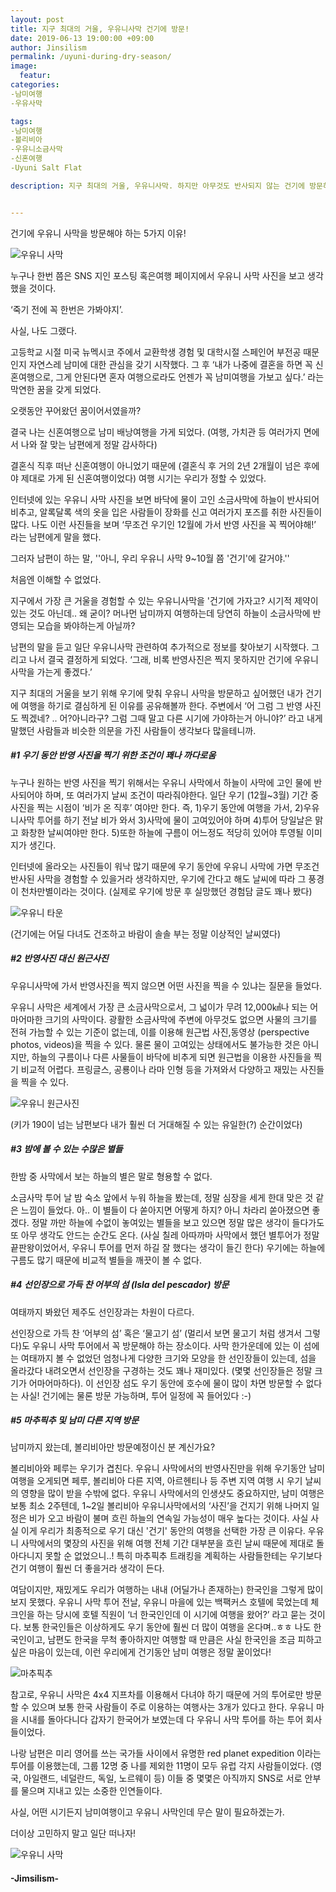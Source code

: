 ```yaml
---
layout: post
title: 지구 최대의 거울, 우유니사막 건기에 방문! 
date: 2019-06-13 19:00:00 +09:00
author: Jinsilism
permalink: /uyuni-during-dry-season/
image: 
  featur:
categories:
-남미여행
-우유사막

tags:
-남미여행
-볼리비아
-우유니소금사막
-신혼여행
-Uyuni Salt Flat

description: 지구 최대의 거울, 우유니사막. 하지만 아무것도 반사되지 않는 건기에 방문하는 것도 매력있다? 반영사진을 포기하고도 우기가 아닌 건기에 볼리비아 우유니 사막를 방문해야 하는 5가지 이유를 알아보자!


---
```


건기에 우유니 사막을 방문해야 하는 5가지 이유!

![우유니 사막](https://lh3.googleusercontent.com/Xe6xIAXifQRzlmgBqKSwDn46bXTEgpL6Lx4xicd9KsQwwNAUe2okRt547_P9n5vajQwbvg8TEVNnrGQPWmXdZVA25Wmjkpgedn3j-AWHmMLhMYt5r2OIwTjsz1Y5sw38JizJuf7NbWf4T5711nYr3IZSS2BiilMhtb4KBene3Yz5xgrk3LgdQV1uB5f66Or5tek0qLlFcKTrKQvCtIgHR94wdG15yb-4bVqL79QkwJvb9cWav5vmiCHLrFnIbQNq7q_AWZz_lo4gPNctep3uHS5hrrNzuCXGZQ8dXst6rS0mEh4yMqrhIW6PIn_wE9PpEFpxhOYe5ESK5Jq6HLJtqXHEtX3IXRtfpE3j8S_7LEBk-IZz7pHJT3jybqc-4YFJo-csOasRTrIhAJf1ardIWBVqF06vyHyP9SEYRMECazngJ3GXnRo9AA2EQdZOB4CByZs3OBAIUfiSr-IVhsoFJBNfydcGGkW76J49Wbedy_b6_9rPUXqjHUilEuH0gPbFbp8SKeqoOOakRtdv6g_XngMBamw_0oHYjqNrABhwhFk-hfwbA38Lx6l4gIgM32P-0NefYG11MSS2o7eW8q_uydjSKOaU5ec5sgfgEz3YbTch2H3PgIxEFMxpSF6qvW5aq0joDc3TmsIBsI1SYzjtwogxeGBAkQ=w1080-h810-no)



누구나 한번 쯤은 SNS 지인 포스팅 혹은여행 페이지에서 우유니 사막 사진을 보고 생각했을 것이다.

 ‘죽기 전에 꼭 한번은 가봐야지’.



사실, 나도 그랬다. 

고등학교 시절 미국 뉴멕시코 주에서 교환학생 경험 및 대학시절 스페인어 부전공 때문인지 자연스레 남미에 대한 관심을 갖기 시작했다. 그 후 ‘내가 나중에 결혼을 하면 꼭 신혼여행으로, 그게 안된다면 혼자 여행으로라도 언젠가 꼭 남미여행을 가보고 싶다.’ 라는 막연한 꿈을 갖게 되었다. 

오랫동안 꾸어왔던 꿈이어서였을까? 

결국 나는 신혼여행으로 남미 배낭여행을 가게 되었다. (여행, 가치관 등 여러가지 면에서 나와 잘 맞는 남편에게 정말 감사하다)

결혼식 직후 떠난 신혼여행이 아니었기 때문에 (결혼식 후 거의 2년 2개월이 넘은 후에야 제대로 가게 된 신혼여행이었다) 여행 시기는 우리가 정할 수 있었다.

인터넷에 있는 우유니 사막 사진을 보면 바닥에 물이 고인 소금사막에 하늘이 반사되어 비추고, 알록달록 색의 옷을 입은 사람들이 장화를 신고 여러가지 포즈를 취한 사진들이 많다. 나도 이런 사진들을 보며 ‘무조건 우기인 12월에 가서 반영 사진을 꼭 찍어야해!’ 라는 남편에게 말을 했다. 

그러자 남편이 하는 말, ''아니, 우리 우유니 사막 9~10월 쯤 '건기'에 갈거야.''



처음엔 이해할 수 없었다. 

지구에서 가장 큰 거울을 경험할 수 있는 우유니사막을 '건기에 가자고? 시기적 제약이 있는 것도 아닌데.. 왜 굳이? 머나먼 남미까지 여행하는데 당연히 하늘이 소금사막에 반영되는 모습을 봐야하는게 아닐까? 

남편의 말을 듣고 일단 우유니사막 관련하여 추가적으로 정보를 찾아보기 시작했다. 그리고 나서 결국 결정하게 되었다. ‘그래, 비록 반영사진은 찍지 못하지만 건기에 우유니 사막을 가는게 좋겠다.’ 



지구 최대의 거울을 보기 위해 우기에 맞춰 우유니 사막을 방문하고 싶어했던 내가 건기에 여행을 하기로 결심하게 된 이유를 공유해볼까 한다. 주변에서 ‘어 그럼 그 반영 사진도 찍겠네? .. 어?아니라구? 그럼 그때 말고 다른 시기에 가야하는거 아니야?’ 라고 내게 말했던 사람들과 비슷한 의문을 가진 사람들이 생각보다 많을테니까.



##### #1 우기 동안 반영 사진을 찍기 위한 조건이 꽤나 까다로움

누구나 원하는 반영 사진을 찍기 위해서는 우유니 사막에서 하늘이 사막에 고인 물에 반사되어야 하며, 또 여러가지 날씨 조건이 따라줘야한다. 일단 우기 (12월~3월) 기간 중 사진을 찍는 시점이 ‘비가 온 직후’ 여야만 한다. 즉, 1)우기 동안에 여행을 가서, 2)우유니사막 투어를 하기 전날 비가 와서 3)사막에 물이 고여있어야 하며 4)투어 당일날은 맑고 화창한 날씨여야만 한다. 5)또한 하늘에 구름이 어느정도 적당히 있어야 투영될 이미지가 생긴다. 

인터넷에 올라오는 사진들이 워낙 많기 때문에 우기 동안에 우유니 사막에 가면 무조건 반사된 사막을 경험할 수 있을거라 생각하지만, 우기에 간다고 해도 날씨에 따라 그 풍경이 천차만별이라는 것이다. (실제로 우기에 방문 후 실망했던 경험담 글도 꽤나 봤다)



![우유니 타운](https://lh3.googleusercontent.com/hzoH4tKv35Joa9OYsaOm4e5wK3vteN3mzGy8iNjhhiW_zbjhlguBBTxeQnAeYHMNna851FLSdDPxP6u-WoOOAx4MT1IBZQNiA3WvKim7XZe_9JutJRAW2JL-okpsXDL3G5n_NYa_62s6t1efIOgq96IUhmPTm5UIuB2LbuuEn258sjW2_pepC4y8zPGmRhmfpWKP9DTqv-LzJOf2Rd1fORIeTQMUjyEz9yHFH8Chj_K7cGET9INKnxcvn0xtwkT6kaxPIF_UmH1bM1SpT8fUm7sSg7uK0Q8uxf5PgkiD4iUDChEzrW5h6bi8IojSHHVWzkOTAT8xns8o5a3_Wp1SHXQFuh2bHzP4FAdyXt9X3Zgna7xwcNI-2MSdXcvQkzrCRbc9d2kP7QoNZU0AzZpOqLpCg5EEvKVNow0EstV_YyH_pXGaY7I0aC1TmJA8rZ0XU8wKtPlN7bGwStYMT_bUkRMUE3_nnS8g7Nx_ywoVFURSzMRPZ1uKZ9KI9SoiEZMoTcKx2b2EURUr3Gbz4or6TJ-kjXHbBVYpjJKb9JnEgxAhXLkElQDZdpQR8s_qyl8B9zEA5tO9qTI5dAAI6uctGdy8BuPBx7KMJ7od_AFKOWbW_cviYXbz92TF9zjkfnx5mow4Zjb8NBOrxRnZUgyzi5EiUgdepw=w633-h843-no)

(건기에는 어딜 다녀도 건조하고 바람이 솔솔 부는 정말 이상적인 날씨였다)



##### #2 반영사진 대신 원근사진

우유니사막에 가서 반영사진을 찍지 않으면 어떤 사진을 찍을 수 있냐는 질문을 들었다.

우유니 사막은 세계에서 가장 큰 소금사막으로서, 그 넓이가 무려 12,000㎢나 되는 어마어마한 크기의 사막이다. 광활한 소금사막에 주변에 아무것도 없으면 사물의 크기를 전혀 가늠할 수 있는 기준이 없는데, 이를 이용해 원근법 사진,동영상 (perspective photos, videos)을 찍을 수 있다. 물론 물이 고여있는 상태에서도 불가능한 것은 아니지만, 하늘의 구름이나 다른 사물들이 바닥에 비추게 되면 원근법을 이용한 사진들을 찍기 비교적 어렵다. 프링글스, 공룡이나 라마 인형 등을 가져와서 다양하고 재밌는 사진들을 찍을 수 있다. 

![우유니 원근사진](https://lh3.googleusercontent.com/YZAWiEzbcQAdeef_A92QLFMAl90SKTtE6u7uhDbmlyjs2J0Be5MdHRMstqttJP5FfefR0p9ZsHwTae8mjtdaj2qRLw1hlANn96qnNjOJZL_FTTA5vmxflcLRxcjNdTshk92wy8uwJ8BbxhbZ4Rggp67agoDV2_8Bqwtzl_w6SuHPgTMr4-BSX-59L8Sx6Xu3MvtNCyJ2m1gDA-M2xl1L2cHMkcv1YitohSYAoMk6H-opX7vAbhcMY9POs2O19gfgwj0aBCH1t_ebul0ZPQe1kv_0XH9OVulSz-GqoGr_I8GsSlXuKurC76gFSizJ59vZ4oiI3X0QmOHa0Bvo0W4v-IuWWFyCyzrdJJS3FZG16P2gRUlSTIYf2K-K0zA5c0Ooe3hn4JDPmCMGsYkWS5BXGXGdzKtxPIbhQ-SdVGNwOTH1b0Pm2skrn48_J2qOcuOLuldG6aqpYvM1c5aSG49-UIpLsK3edNtm72nDoHAAAnmobgmBE-b0NJhYC9D8hea0_Lx5wcCtUbFl_2kxcJpL9smsJm4MmN23Ec5ystFHyJ1GPSH9JdCqhnWo3xQxtiIwOCpgLAZUEUsk7FzmiR1uYORSEBbF5fhvCLZP6932qo081U8rIDsRmtqM28zb3KEbcheY6WaX7ABt-9_7IkXUCOt-bWPezw=w888-h843-no)

(키가 190이 넘는 남편보다 내가 훨씬 더 거대해질 수 있는 유일한(?) 순간이었다)



##### #3 밤에 볼 수 있는 수많은 별들

한밤 중 사막에서 보는 하늘의 별은 말로 형용할 수 없다.

소금사막 투어 날 밤 숙소 앞에서 누워 하늘을 봤는데, 정말 심장을 세게 한대 맞은 것 같은 느낌이 들었다. 아.. 이 별들이 다 쏟아지면 어떻게 하지? 아니 차라리 쏟아졌으면 좋겠다. 정말 까만 하늘에 수없이 놓여있는 별들을 보고 있으면 정말 많은 생각이 들다가도 또 아무 생각도 안드는 순간도 온다. (사실 칠레 아따까마 사막에서 했던 별투어가 정말 끝판왕이었어서, 우유니 투어를 먼저 하길 잘 했다는 생각이 들긴 한다) 우기에는 하늘에 구름도 많기 때문에 비교적 별들을 깨끗이 볼 수 없다.



##### #4 선인장으로 가득 찬 어부의 섬 (Isla del pescador) 방문

 여태까지 봐왔던 제주도 선인장과는 차원이 다르다.

선인장으로 가득 찬 ‘어부의 섬’ 혹은 ‘물고기 섬’ (멀리서 보면 물고기 처럼 생겨서 그렇다)도 우유니 사막 투어에서 꼭 방문해야 하는 장소이다. 사막 한가운데에 있는 이 섬에는 여태까지 볼 수 없었던 엄청나게 다양한 크기와 모양을 한 선인장들이 있는데, 섬을 올라갔다 내려오면서 선인장을 구경하는 것도 꽤나 재미있다. (몇몇 선인장들은 정말 크기가 어마어마하다). 이 선인장 섬도 우기 동안에 호수에 물이 많이 차면  방문할 수 없다는 사실! 건기에는 물론 방문 가능하며, 투어 일정에 꼭 들어있다 :-)



##### #5 마추픽추 및 남미 다른 지역 방문

남미까지 왔는데, 볼리비아만 방문예정이신 분 계신가요?

볼리비아와 페루는 우기가 겹친다. 우유니 사막에서의 반영사진만을 위해 우기동안 남미여행을 오게되면 페루, 볼리비아 다른 지역, 아르헨티나 등 주변 지역 여행 시 우기 날씨의 영향을 많이 받을 수밖에 없다. 우유니 사막에서의 인생샷도 중요하지만, 남미 여행은 보통 최소 2주텐데, 1~2일 볼리비아 우유니사막에서의 ‘사진’을 건지기 위해 나머지 일정은 비가 오고 바람이 불며 흐린 하늘의 연속일 가능성이 매우 높다는 것이다. 사실 사실 이게 우리가 최종적으로 우기 대신 '건기' 동안의 여행을 선택한 가장 큰 이유다.  우유니 사막에서의 몇장의 사진을 위해 여행 전체 기간 대부분을 흐린 날씨 때문에 제대로 돌아다니지 못할 순 없었으니..! 특히 마추픽추 트래킹을 계획하는 사람들한테는 우기보다 건기 여행이 훨씬 더 좋을거라 생각이 든다. 



여담이지만, 재밌게도 우리가 여행하는 내내 (어딜가나 존재하는) 한국인을 그렇게 많이 보지 못했다. 우유니 사막 투어 전날, 우유니 마을에 있는 백팩커스 호텔에 묵었는데 체크인을 하는 당시에 호텔 직원이 ‘너 한국인인데 이 시기에 여행을 왔어?’ 라고 묻는 것이다. 보통 한국인들은 이상하게도 우기 동안에 훨씬 더 많이 여행을 온다며..ㅎㅎ 나도 한국인이고, 남편도 한국을 무척 좋아하지만 여행할 때 만큼은 사실 한국인을 조금 피하고 싶은 마음이 있는데, 이런 우리에게 건기동안 남미 여행은 정말 꿀이었다!



![마추픽추](https://lh3.googleusercontent.com/v3zz2HAhCbgtxhrPCHKXYW-7buTueKLUmFthcN8ST7SSwB38P9qrYwSyXNMZ_rQtqQ7zPvD7vjyyXzL_C6mT5-K6NRONUCvTpBYk6Fur_F2MGHyMJHSSyJxlz80DElteHWsaMqWUZ11D0VIMGwNQcg-WNdyShlyfCPuEWR5flGjmVJd4bQrVoECJsvNYcadgcWxAabFT5qJ74ciINDQsKwrjKrP0R1XccvklVOukCO4jILm7WJcJrstwharQwG6dJer1z_nkggPL-Blph3qskf8S22CI6j5UJRLVK2EoaPQ6oq7BoWklBEr8JrfHW5JnIWKntzuTeDkdj5t8EjnpD357v2IFmVujlP39XYrh3jw2nSfAs7FVaTSeUcZz8lUXKZBpemRQ55lKgnR_i6Rwr5B02-lUHonu4jCNsEsyEfIkktMlrJMxGCBMcS01a1sz5NU5-q53d_7TyLDkcBnDsEOYwzUrS-_tTtDAS7HymX_FOutl-OjPnQvcXIZvRg9EoJiW97mFqNAsPpi_O18iKgsTWqQNBdFqEEIZXlJUjF6JiPvOl9D7hNUjMl4qSDM3wsqx4zvpjRaLLzzU98jYD630yc2dXg1D0tI7-JXBImllCqvr5ISJNi-lHoY4kULZmG3DpSfF8Y0t2t5Dq6dCacI2zQrjqA=w1124-h843-no)





참고로, 우유니 사막은 4x4 지프차를 이용해서 다녀야 하기 때문에 거의 투어로만 방문할 수 있으며 보통 한국 사람들이 주로 이용하는 여행사는 3개가 있다고 한다. 우유니 마을 시내를 돌아다니다 갑자기 한국어가 보였는데 다 우유니 사막 투어를 하는 투어 회사들이었다.

나랑 남편은 미리 영어를 쓰는 국가들 사이에서 유명한 red planet expedition 이라는 투어를 이용했는데, 그룹 12명 중 나를 제외한 11명이 모두 유럽 각지 사람들이었다. (영국, 아일랜드, 네덜란드, 독일, 노르웨이 등) 이들 중 몇몇은 아직까지 SNS로 서로 안부를 물으며 지내고 있는 소중한 인연들이다.

사실, 어떤 시기든지 남미여행이고 우유니 사막인데 무슨 말이 필요하겠는가.

더이상 고민하지 말고 일단 떠나자!

![우유니 사막](https://lh3.googleusercontent.com/Psu2c8fp6EHvPwBMFwRhgyS1io5DSUgwzrvf76HQYBsFmFXWQrzcWCR5MK7p3fuz1d6FMEkwtkoptIf-3dLtfTeYFPoME1rmjqX4KaxniIoNMLuHbDqh4uudGndQ12VWsXXvYhC0tUtxdleb44KqUFWjn8IHbN5f7KdMQ77IWBkg7ic9oGmcqftT3mPBwif8ObdIpwzosmUmCd7WSJyp4XzgNPr7-xggXnmd1nRFdsR9zcqNCMyvvMBBx3_FkU5MbdO77GB7au91SJAjCl6Kph7_NpvJqWYBspm0n63gZMICmlWCtP4SU2iglU5SYaukIJB3vvr582hAkD0dZF6Zgp2TgK0t--kvH_zvdRJ_vjgpet16rQJDSExyClaCyPjgRJz9mKXpusf6JI8UuT_FvEhaiMZhiWYb7F4Z7hK-F4O047eAH-G_LBrcWkqaWyMJrXWcy23obmUA2-ZjlSCQJPLrvuMAGsDbzVsycK9e8hOUV4KHqwQbrmdj2rDY9UuKvxG6fVMqNwbOnEBgqFiH39WWK5X0kzufmS4h0KpdYUkfQ5uOb28ZWn_o1U4SOnBJgTEzl9mY9NkFDYYvy_BE-44Woh3fEDq-YZSlWAVMQjDJG4ffPlIZBV6LygHr_f4ZmZpaKf12TkBtcfLmr0ausHpkZPHNoQ=w1119-h783-no)

####  -Jimsilism-

